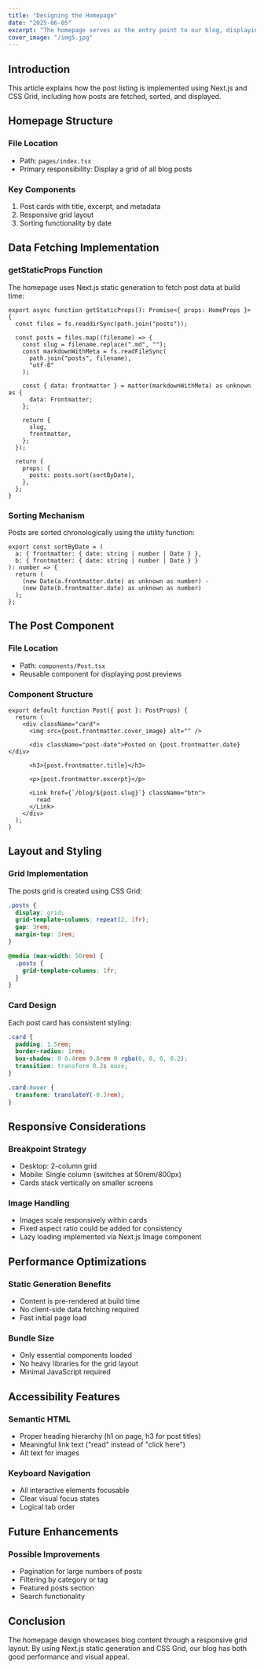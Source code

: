 ```yaml
---
title: "Designing the Homepage"
date: "2025-06-05"
excerpt: "The homepage serves as the entry point to our blog, displaying its articles in an organized layout."
cover_image: "/img5.jpg"
---
```


## Introduction

This article explains how the post listing is implemented using Next.js and CSS Grid, including how posts are fetched, sorted, and displayed.

## Homepage Structure

### File Location

- Path: `pages/index.tsx`
- Primary responsibility: Display a grid of all blog posts

### Key Components

1. Post cards with title, excerpt, and metadata
2. Responsive grid layout
3. Sorting functionality by date

## Data Fetching Implementation

### getStaticProps Function

The homepage uses Next.js static generation to fetch post data at build time:

```tsx
export async function getStaticProps(): Promise<{ props: HomeProps }> {
  const files = fs.readdirSync(path.join("posts"));

  const posts = files.map((filename) => {
    const slug = filename.replace(".md", "");
    const markdownWithMeta = fs.readFileSync(
      path.join("posts", filename),
      "utf-8"
    );

    const { data: frontmatter } = matter(markdownWithMeta) as unknown as {
      data: Frontmatter;
    };

    return {
      slug,
      frontmatter,
    };
  });

  return {
    props: {
      posts: posts.sort(sortByDate),
    },
  };
}
```

### Sorting Mechanism

Posts are sorted chronologically using the utility function:

```tsx
export const sortByDate = (
  a: { frontmatter: { date: string | number | Date } },
  b: { frontmatter: { date: string | number | Date } }
): number => {
  return (
    (new Date(a.frontmatter.date) as unknown as number) -
    (new Date(b.frontmatter.date) as unknown as number)
  );
};
```

## The Post Component

### File Location

- Path: `components/Post.tsx`
- Reusable component for displaying post previews

### Component Structure

```tsx
export default function Post({ post }: PostProps) {
  return (
    <div className="card">
      <img src={post.frontmatter.cover_image} alt="" />

      <div className="post-date">Posted on {post.frontmatter.date}</div>

      <h3>{post.frontmatter.title}</h3>

      <p>{post.frontmatter.excerpt}</p>

      <Link href={`/blog/${post.slug}`} className="btn">
        read
      </Link>
    </div>
  );
}
```

## Layout and Styling

### Grid Implementation

The posts grid is created using CSS Grid:

```css
.posts {
  display: grid;
  grid-template-columns: repeat(2, 1fr);
  gap: 3rem;
  margin-top: 3rem;
}

@media (max-width: 50rem) {
  .posts {
    grid-template-columns: 1fr;
  }
}
```

### Card Design

Each post card has consistent styling:

```css
.card {
  padding: 1.5rem;
  border-radius: 1rem;
  box-shadow: 0 0.4rem 0.8rem 0 rgba(0, 0, 0, 0.2);
  transition: transform 0.2s ease;
}

.card:hover {
  transform: translateY(-0.3rem);
}
```

## Responsive Considerations

### Breakpoint Strategy

- Desktop: 2-column grid
- Mobile: Single column (switches at 50rem/800px)
- Cards stack vertically on smaller screens

### Image Handling

- Images scale responsively within cards
- Fixed aspect ratio could be added for consistency
- Lazy loading implemented via Next.js Image component

## Performance Optimizations

### Static Generation Benefits

- Content is pre-rendered at build time
- No client-side data fetching required
- Fast initial page load

### Bundle Size

- Only essential components loaded
- No heavy libraries for the grid layout
- Minimal JavaScript required

## Accessibility Features

### Semantic HTML

- Proper heading hierarchy (h1 on page, h3 for post titles)
- Meaningful link text ("read" instead of "click here")
- Alt text for images

### Keyboard Navigation

- All interactive elements focusable
- Clear visual focus states
- Logical tab order

## Future Enhancements

### Possible Improvements

- Pagination for large numbers of posts
- Filtering by category or tag
- Featured posts section
- Search functionality

## Conclusion

The homepage design showcases blog content through a responsive grid layout. By using Next.js static generation and CSS Grid, our blog has both good performance and visual appeal.
